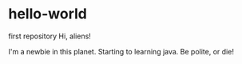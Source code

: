 # hello-world
first repository
Hi, aliens!

I'm a newbie in this planet. Starting to learning java.
Be polite, or die!
